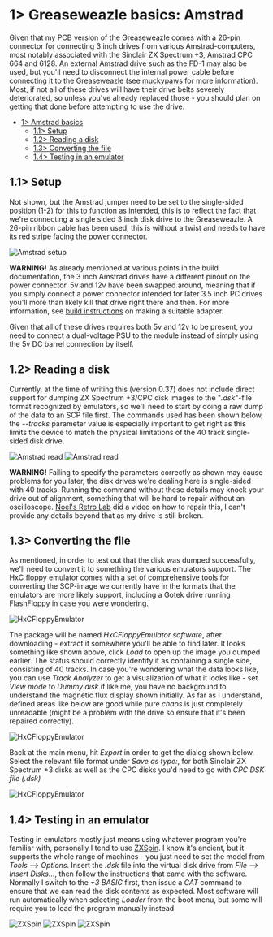 # 1> Greaseweazle basics: Amstrad
Given that my PCB version of the Greaseweazle comes with a 26-pin connector for connecting 3 inch drives from various Amstrad-computers, most notably associated with the Sinclair ZX Spectrum +3, Amstrad CPC 664 and 6128. An external Amstrad drive such as the FD-1 may also be used, but you'll need to disconnect the internal power cable before connecting it to the Greaseweazle (see [muckypaws](https://muckypaws.com/2021/01/27/greaseweazle-trouble-shooting1/?fbclid=IwAR0R0z3QcK_K70Te8mQjCJiNpTe90wbSDU_o0YwysO0admsYvksktf1WTrk) for more information). Most, if not all of these drives will have their drive belts severely deteriorated, so unless you've already replaced those - you should plan on getting that done before attempting to use the drive.

- [1> Amstrad basics](#1-greaseweazle-basics-amstrad)
  - [1.1> Setup](#11-setup)
  - [1.2> Reading a disk](#12-reading-a-disk)
  - [1.3> Converting the file](#13-converting-the-file)
  - [1.4> Testing in an emulator](#14-testing-in-an-emulator)

## 1.1> Setup
Not shown, but the Amstrad jumper need to be set to the single-sided position (1-2) for this to function as intended, this is to reflect the fact that we're connecting a single sided 3 inch disk drive to the Greaseweazle. A 26-pin ribbon cable has been used, this is without a twist and needs to have its red stripe facing the power connector.

![Amstrad setup](https://github.com/tebl/Amiga-DrawBridge/raw/main/gallery/gw_setup_amstrad.jpg)

**WARNING!** As already mentioned at various points in the build documentation, the 3 inch Amstrad drives have a different pinout on the power connector. 5v and 12v have been swapped around, meaning that if you simply connect a power connector intended for later 3.5 inch PC drives you'll more than likely kill that drive right there and then. For more information, see [build instructions](https://github.com/tebl/Amiga-DrawBridge/tree/main/Greaseweazle#15-amstrad-components) on making a suitable adapter.

Given that all of these drives requires both 5v and 12v to be present, you need to connect a dual-voltage PSU to the module instead of simply using the 5v DC barrel connection by itself.

## 1.2> Reading a disk
Currently, at the time of writing this (version 0.37) does not include direct support for dumping ZX Spectrum +3/CPC disk images to the "*.dsk*"-file format recognized by emulators, so we'll need to start by doing a raw dump of the data to an SCP file first. The commands used has been shown below, the *--tracks* parameter value is especially important to get right as this limits the device to match the physical limitations of the 40 track single-sided disk drive.

![Amstrad read](https://github.com/tebl/Amiga-DrawBridge/raw/main/gallery/gw_read_021.png)
![Amstrad read](https://github.com/tebl/Amiga-DrawBridge/raw/main/gallery/gw_read_022.png)

**WARNING!** Failing to specify the parameters correctly as shown may cause problems for you later, the disk drives we're dealing here is single-sided with 40 tracks. Running the command without these details may knock your drive out of alignment, something that will be hard to repair without an oscilloscope. [Noel's Retro Lab](https://www.youtube.com/watch?v=WK0QoVNVO2w) did a video on how to repair this, I can't provide any details beyond that as my drive is still broken.

## 1.3> Converting the file
As mentioned, in order to test out that the disk was dumped successfully, we'll need to convert it to something the various emulators support. The HxC floppy emulator comes with a set of [comprehensive tools](http://hxc2001.free.fr/floppy_drive_emulator/index.html#download) for converting the SCP-image we currently have in the formats that the emulators are more likely support, including a Gotek drive running FlashFloppy in case you were wondering.

![HxCFloppyEmulator](https://github.com/tebl/Amiga-DrawBridge/raw/main/gallery/gw_read_023.png)

The package will be named *HxCFloppyEmulator software*, after downloading - extract it somewhere you'll be able to find later. It looks something like shown above, click *Load* to open up the image you dumped earlier. The status should correctly identify it as containing a single side, consisting of 40 tracks. In case you're wondering what the data looks like, you can use *Track Analyzer* to get a visualization of what it looks like - set *View mode* to *Dummy disk* if like me, you have no background to understand the magnetic flux display shown initially. As far as I understand, defined areas like below are good while pure *chaos* is just completely unreadable (might be a problem with the drive so ensure that it's been repaired correctly).

![HxCFloppyEmulator](https://github.com/tebl/Amiga-DrawBridge/raw/main/gallery/gw_read_023_details.png)

Back at the main menu, hit *Export* in order to get the dialog shown below. Select the relevant file format under *Save as type:*, for both Sinclair ZX Spectrum +3 disks as well as the CPC disks you'd need to go with *CPC DSK file (.dsk)*

![HxCFloppyEmulator](https://github.com/tebl/Amiga-DrawBridge/raw/main/gallery/gw_read_024.png)

## 1.4> Testing in an emulator
Testing in emulators mostly just means using whatever program you're familiar with, personally I tend to use [ZXSpin](https://www.zophar.net/sinclair/zx-spin.html). I know it's ancient, but it supports the whole range of machines - you just need to set the model from *Tools --> Options*. Insert the *.dsk* file into the virtual disk drive from *File --> Insert Disks...*, then follow the instructions that came with the software. Normally I switch to the *+3 BASIC* first, then issue a *CAT* command to ensure that we can read the disk contents as expected. Most software will run automatically when selecting *Loader* from the boot menu, but some will require you to load the program manually instead.

![ZXSpin](https://github.com/tebl/Amiga-DrawBridge/raw/main/gallery/gw_read_020.jpg)
![ZXSpin](https://github.com/tebl/Amiga-DrawBridge/raw/main/gallery/gw_read_025.png)
![ZXSpin](https://github.com/tebl/Amiga-DrawBridge/raw/main/gallery/gw_read_026.png)
